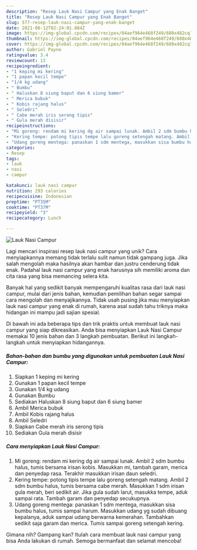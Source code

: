 ```yaml
---
description: "Resep Lauk Nasi Campur yang Enak Banget"
title: "Resep Lauk Nasi Campur yang Enak Banget"
slug: 577-resep-lauk-nasi-campur-yang-enak-banget
date: 2021-06-12T02:24:01.884Z
image: https://img-global.cpcdn.com/recipes/04aef964e468f249/680x482cq70/lauk-nasi-campur-foto-resep-utama.jpg
thumbnail: https://img-global.cpcdn.com/recipes/04aef964e468f249/680x482cq70/lauk-nasi-campur-foto-resep-utama.jpg
cover: https://img-global.cpcdn.com/recipes/04aef964e468f249/680x482cq70/lauk-nasi-campur-foto-resep-utama.jpg
author: Gabriel Payne
ratingvalue: 3.4
reviewcount: 13
recipeingredient:
- "1 keping mi kering"
- "1 papan kecil tempe"
- "1/4 kg udang"
- " Bumbu"
- " Haluskan 8 siung baput dan 6 siung bamer"
- " Merica bubuk"
- " Kobis rajang halus"
- " Seledri"
- " Cabe merah iris serong tipis"
- " Gula merah disisir"
recipeinstructions:
- "Mi goreng: rendam mi kering dg air sampai lunak. Ambil 2 sdm bumbu halus, tumis bersama irisan kobis. Masukkan mi, tambah garam, merica dan penyedap rasa. Terakhir masukkan irisan daun seledri."
- "Kering tempe: potong tipis tempe lalu goreng setengah matang. Ambil 2 sdm bumbu halus, tumis bersama cabe merah. Masukkan 1 sdm irisan gula merah, beri sedikit air. Jika gula sudah larut, masukka tempe, aduk sampai rata. Tambah garam dan penyedap secukupnya."
- "Udang goreng mentega: panaskan 1 sdm mentega, masukkan sisa bumbu halus, tumis sampai harum. Masukkan udang yg sudah dibuang kepalanya, aduk sampai udang berwarna kemerahan. Tambahkan sedikit saja garam dan merica. Tumis sampai goreng setengah kering."
categories:
- Resep
tags:
- lauk
- nasi
- campur

katakunci: lauk nasi campur 
nutrition: 293 calories
recipecuisine: Indonesian
preptime: "PT35M"
cooktime: "PT37M"
recipeyield: "3"
recipecategory: Lunch

---
```



![Lauk Nasi Campur](https://img-global.cpcdn.com/recipes/04aef964e468f249/680x482cq70/lauk-nasi-campur-foto-resep-utama.jpg)

Lagi mencari inspirasi resep lauk nasi campur yang unik? Cara menyiapkannya memang tidak terlalu sulit namun tidak gampang juga. Jika salah mengolah maka hasilnya akan hambar dan justru cenderung tidak enak. Padahal lauk nasi campur yang enak harusnya sih memiliki aroma dan cita rasa yang bisa memancing selera kita.



Banyak hal yang sedikit banyak mempengaruhi kualitas rasa dari lauk nasi campur, mulai dari jenis bahan, kemudian pemilihan bahan segar sampai cara mengolah dan menyajikannya. Tidak usah pusing jika mau menyiapkan lauk nasi campur yang enak di rumah, karena asal sudah tahu triknya maka hidangan ini mampu jadi sajian spesial.


Di bawah ini ada beberapa tips dan trik praktis untuk membuat lauk nasi campur yang siap dikreasikan. Anda bisa menyiapkan Lauk Nasi Campur memakai 10 jenis bahan dan 3 langkah pembuatan. Berikut ini langkah-langkah untuk menyiapkan hidangannya.

<!--inarticleads1-->

##### Bahan-bahan dan bumbu yang digunakan untuk pembuatan Lauk Nasi Campur:

1. Siapkan 1 keping mi kering
1. Gunakan 1 papan kecil tempe
1. Gunakan 1/4 kg udang
1. Gunakan  Bumbu
1. Sediakan  Haluskan 8 siung baput dan 6 siung bamer
1. Ambil  Merica bubuk
1. Ambil  Kobis rajang halus
1. Ambil  Seledri
1. Siapkan  Cabe merah iris serong tipis
1. Sediakan  Gula merah disisir




<!--inarticleads2-->

##### Cara menyiapkan Lauk Nasi Campur:

1. Mi goreng: rendam mi kering dg air sampai lunak. Ambil 2 sdm bumbu halus, tumis bersama irisan kobis. Masukkan mi, tambah garam, merica dan penyedap rasa. Terakhir masukkan irisan daun seledri.
1. Kering tempe: potong tipis tempe lalu goreng setengah matang. Ambil 2 sdm bumbu halus, tumis bersama cabe merah. Masukkan 1 sdm irisan gula merah, beri sedikit air. Jika gula sudah larut, masukka tempe, aduk sampai rata. Tambah garam dan penyedap secukupnya.
1. Udang goreng mentega: panaskan 1 sdm mentega, masukkan sisa bumbu halus, tumis sampai harum. Masukkan udang yg sudah dibuang kepalanya, aduk sampai udang berwarna kemerahan. Tambahkan sedikit saja garam dan merica. Tumis sampai goreng setengah kering.




Gimana nih? Gampang kan? Itulah cara membuat lauk nasi campur yang bisa Anda lakukan di rumah. Semoga bermanfaat dan selamat mencoba!
